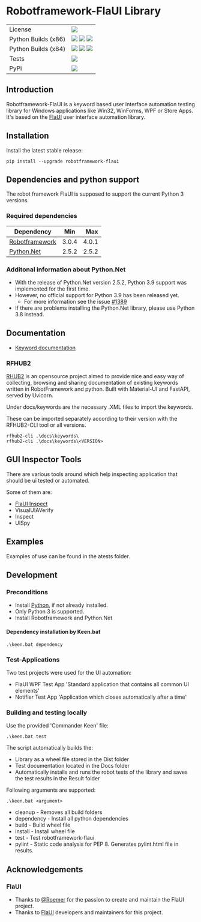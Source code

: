 # Robotframework-FlaUI Library

[license]: https://img.shields.io/github/license/GDATASoftwareAG/robotframework-flaui?style=flat-square
[py37x86]: https://img.shields.io/appveyor/job/build/GDATACyberDefenseAG/robotframework-flaui/Python%203.7.9%20x86/master?label=3.7.9&style=flat-square
[py37x64]: https://img.shields.io/appveyor/job/build/GDATACyberDefenseAG/robotframework-flaui/Python%203.7.9%20x64/master?label=3.7.9&style=flat-square
[py38x86]: https://img.shields.io/appveyor/job/build/GDATACyberDefenseAG/robotframework-flaui/Python%203.8.6%20x86/master?label=3.8.6&style=flat-square
[py38x64]: https://img.shields.io/appveyor/job/build/GDATACyberDefenseAG/robotframework-flaui/Python%203.8.6%20x64/master?label=3.8.6&style=flat-square
[py39x86]: https://img.shields.io/appveyor/job/build/GDATACyberDefenseAG/robotframework-flaui/Python%203.9%20x86/master?label=3.9&style=flat-square
[py39x64]: https://img.shields.io/appveyor/job/build/GDATACyberDefenseAG/robotframework-flaui/Python%203.9%20x64/master?label=3.9&style=flat-square
[tests]: https://img.shields.io/appveyor/tests/GDATACyberDefenseAG/robotframework-flaui/master?style=flat-square"
[tests_url]: https://ci.appveyor.com/project/GDATACyberDefenseAG/robotframework-flaui/build/tests
[pypi]: https://img.shields.io/pypi/v/robotframework-flaui?style=flat-square
[pypi_url]: https://pypi.org/pypi/robotframework-flaui

| | |
|---| --- |
| License  | ![][license]  |
| Python Builds (x86) | ![][py37x86] ![][py38x86] ![][py39x86]  |
| Python Builds (x64) | ![][py37x64] ![][py38x64] ![][py39x64]  |
| Tests    | [![][tests]][tests_url] |
| PyPi     | [![][pypi]][pypi_url] |

## Introduction

Robotframework-FlaUI is a keyword based user interface automation testing library for Windows applications like Win32, WinForms, WPF or Store Apps.
It's based on the [FlaUI](https://github.com/FlaUI/FlaUI) user interface automation library.

## Installation

Install the latest stable release:

```
pip install --upgrade robotframework-flaui
```

## Dependencies and python support

The robot framework FlaUI is supposed to support the current Python 3 versions.

### Required dependencies

| Dependency     | Min           | Max   |
| -------------  |:-------------:| -----:|
| [Robotframework](https://github.com/robotframework/robotframework) | 3.0.4         | 4.0.1   |
| [Python.Net](https://github.com/pythonnet/pythonnet)      | 2.5.2         | 2.5.2 |

### Additonal information about Python.Net

* With the release of Python.Net version 2.5.2, Python 3.9 support was implemented for the first time.
* However, no official support for Python 3.9 has been released yet.
  * For more information see the issue [#1389](https://github.com/pythonnet/pythonnet/issues/1389)
* If there are problems installing the Python.Net library, please use Python 3.8 instead.

## Documentation

*  [Keyword documentation](https://gdatasoftwareag.github.io/robotframework-flaui)

### RFHUB2

[RHUB2](https://pypi.org/project/rfhub2/) is an opensource project aimed to provide nice and easy way of collecting, browsing and sharing documentation of existing keywords written in RobotFramework and python. Built with Material-UI and FastAPI, served by Uvicorn.

Under docs/keywords are the necessary .XML files to import the keywords.

These can be imported separately according to their version with the RFHUB2-CLI tool or all versions.

```
rfhub2-cli .\docs\keywords\
rfhub2-cli .\docs\keywords\<VERSION>
```

## GUI Inspector Tools

There are various tools around which help inspecting application that should be ui tested or automated. 

Some of them are:
* [FlaUI Inspect](https://github.com/FlaUI/FlaUInspect)
* VisualUIAVerify
* Inspect
* UISpy

## Examples

Examples of use can be found in the atests folder.

## Development

### Preconditions

* Install [Python](https://www.python.org/downloads), if not already installed. 
* Only Python 3 is supported.
* Install Robotframework and Python.Net

#### Dependency installation by Keen.bat

```
.\keen.bat dependency
```

### Test-Applications

Two test projects were used for the UI automation:

* FlaUI WPF Test App 'Standard application that contains all common UI elements'
* Notifier Test App 'Application which closes automatically after a time'

### Building and testing locally

Use the provided 'Commander Keen' file:

```
.\keen.bat test
```

The script automatically builds the:
  * Library as a wheel file stored in the Dist folder
  * Test documentation located in the Docs folder
  * Automatically installs and runs the robot tests of the library and saves the test results in the Result folder

Following arguments are supported:
```
.\keen.bat <argument>
```
  * cleanup - Removes all build folders
  * dependency - Install all python dependencies
  * build - Build wheel file
  * install - Install wheel file
  * test - Test robotframework-flaui
  * pylint - Static code analysis for PEP 8. Generates pylint.html file in results.

## Acknowledgements

### FlaUI

* Thanks to [@Roemer](https://github.com/Roemer) for the passion to create and maintain the FlaUI project.
* Thanks to [FlaUI](https://github.com/FlaUI/FlaUI) developers and maintainers for this project.
